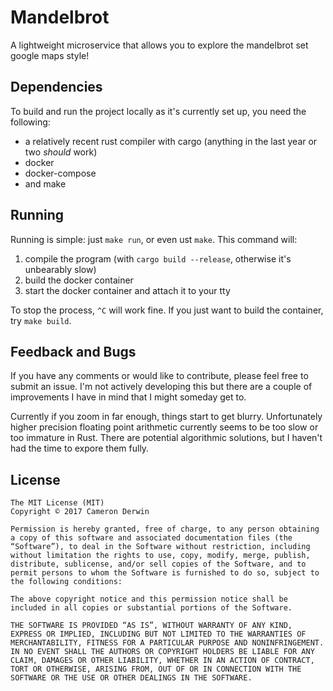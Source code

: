 Mandelbrot
=======

A lightweight microservice that allows you to explore the mandelbrot set google maps style!

## Dependencies

To build and run the project locally as it's currently set up, you need the following: 

* a relatively recent rust compiler with cargo (anything in the last year or two *should* work)
* docker
* docker-compose
* and make

## Running

Running is simple: just `make run`, or even ust `make`.
This command will:

1. compile the program (with `cargo build --release`, otherwise it's unbearably slow)
2. build the docker container
3. start the docker container and attach it to your tty

To stop the process, `^C` will work fine.
If you just want to build the container, try `make build`.

## Feedback and Bugs

If you have any comments or would like to contribute, please feel free to submit an issue.
I'm not actively developing this but there are a couple of improvements I have in mind that I might someday get to.

Currently if you zoom in far enough, things start to get blurry.
Unfortunately higher precision floating point arithmetic currently seems to be too slow or too immature in Rust.
There are potential algorithmic solutions, but I haven't had the time to expore them fully.

## License

```
The MIT License (MIT)
Copyright © 2017 Cameron Derwin

Permission is hereby granted, free of charge, to any person obtaining a copy of this software and associated documentation files (the “Software”), to deal in the Software without restriction, including without limitation the rights to use, copy, modify, merge, publish, distribute, sublicense, and/or sell copies of the Software, and to permit persons to whom the Software is furnished to do so, subject to the following conditions:

The above copyright notice and this permission notice shall be included in all copies or substantial portions of the Software.

THE SOFTWARE IS PROVIDED “AS IS”, WITHOUT WARRANTY OF ANY KIND, EXPRESS OR IMPLIED, INCLUDING BUT NOT LIMITED TO THE WARRANTIES OF MERCHANTABILITY, FITNESS FOR A PARTICULAR PURPOSE AND NONINFRINGEMENT. IN NO EVENT SHALL THE AUTHORS OR COPYRIGHT HOLDERS BE LIABLE FOR ANY CLAIM, DAMAGES OR OTHER LIABILITY, WHETHER IN AN ACTION OF CONTRACT, TORT OR OTHERWISE, ARISING FROM, OUT OF OR IN CONNECTION WITH THE SOFTWARE OR THE USE OR OTHER DEALINGS IN THE SOFTWARE.
```
